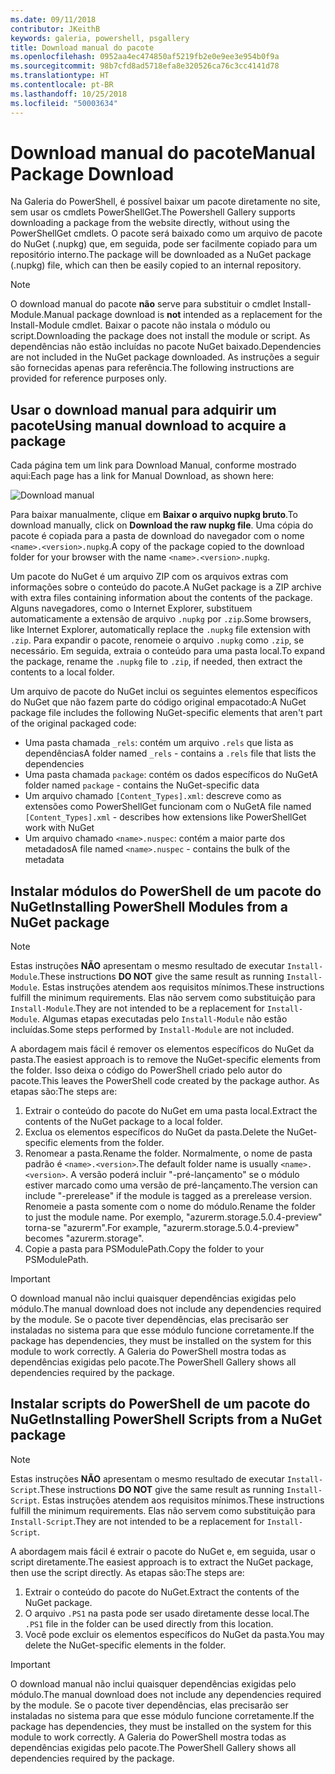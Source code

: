 ```yaml
---
ms.date: 09/11/2018
contributor: JKeithB
keywords: galeria, powershell, psgallery
title: Download manual do pacote
ms.openlocfilehash: 0952aa4ec474850af5219fb2e0e9ee3e954b0f9a
ms.sourcegitcommit: 98b7cfd8ad5718efa8e320526ca76c3cc4141d78
ms.translationtype: HT
ms.contentlocale: pt-BR
ms.lasthandoff: 10/25/2018
ms.locfileid: "50003634"
---
```

# <a name="manual-package-download"></a><span data-ttu-id="75b2d-103">Download manual do pacote</span><span class="sxs-lookup"><span data-stu-id="75b2d-103">Manual Package Download</span></span>

<span data-ttu-id="75b2d-104">Na Galeria do PowerShell, é possível baixar um pacote diretamente no site, sem usar os cmdlets PowerShellGet.</span><span class="sxs-lookup"><span data-stu-id="75b2d-104">The Powershell Gallery supports downloading a package from the website directly, without using the PowerShellGet cmdlets.</span></span> <span data-ttu-id="75b2d-105">O pacote será baixado como um arquivo de pacote do NuGet (.nupkg) que, em seguida, pode ser facilmente copiado para um repositório interno.</span><span class="sxs-lookup"><span data-stu-id="75b2d-105">The package will be downloaded as a NuGet package (.nupkg) file, which can then be easily copied to an internal repository.</span></span>

> [!NOTE]
> <span data-ttu-id="75b2d-106">O download manual do pacote **não** serve para substituir o cmdlet Install-Module.</span><span class="sxs-lookup"><span data-stu-id="75b2d-106">Manual package download is **not** intended as a replacement for the Install-Module cmdlet.</span></span>
> <span data-ttu-id="75b2d-107">Baixar o pacote não instala o módulo ou script.</span><span class="sxs-lookup"><span data-stu-id="75b2d-107">Downloading the package does not install the module or script.</span></span> <span data-ttu-id="75b2d-108">As dependências não estão incluídas no pacote NuGet baixado.</span><span class="sxs-lookup"><span data-stu-id="75b2d-108">Dependencies are not included in the NuGet package downloaded.</span></span> <span data-ttu-id="75b2d-109">As instruções a seguir são fornecidas apenas para referência.</span><span class="sxs-lookup"><span data-stu-id="75b2d-109">The following instructions are provided for reference purposes only.</span></span>

## <a name="using-manual-download-to-acquire-a-package"></a><span data-ttu-id="75b2d-110">Usar o download manual para adquirir um pacote</span><span class="sxs-lookup"><span data-stu-id="75b2d-110">Using manual download to acquire a package</span></span>

<span data-ttu-id="75b2d-111">Cada página tem um link para Download Manual, conforme mostrado aqui:</span><span class="sxs-lookup"><span data-stu-id="75b2d-111">Each page has a link for Manual Download, as shown here:</span></span>

![Download manual](../../Images/packagedisplaypagewithpseditions.png)

<span data-ttu-id="75b2d-113">Para baixar manualmente, clique em **Baixar o arquivo nupkg bruto**.</span><span class="sxs-lookup"><span data-stu-id="75b2d-113">To download manually, click on **Download the raw nupkg file**.</span></span> <span data-ttu-id="75b2d-114">Uma cópia do pacote é copiada para a pasta de download do navegador com o nome `<name>.<version>.nupkg`.</span><span class="sxs-lookup"><span data-stu-id="75b2d-114">A copy of the package copied to the download folder for your browser with the name `<name>.<version>.nupkg`.</span></span>

<span data-ttu-id="75b2d-115">Um pacote do NuGet é um arquivo ZIP com os arquivos extras com informações sobre o conteúdo do pacote.</span><span class="sxs-lookup"><span data-stu-id="75b2d-115">A NuGet package is a ZIP archive with extra files containing information about the contents of the package.</span></span> <span data-ttu-id="75b2d-116">Alguns navegadores, como o Internet Explorer, substituem automaticamente a extensão de arquivo `.nupkg` por `.zip`.</span><span class="sxs-lookup"><span data-stu-id="75b2d-116">Some browsers, like Internet Explorer, automatically replace the `.nupkg` file extension with `.zip`.</span></span> <span data-ttu-id="75b2d-117">Para expandir o pacote, renomeie o arquivo `.nupkg` como `.zip`, se necessário. Em seguida, extraia o conteúdo para uma pasta local.</span><span class="sxs-lookup"><span data-stu-id="75b2d-117">To expand the package, rename the `.nupkg` file to `.zip`, if needed, then extract the contents to a local folder.</span></span>

<span data-ttu-id="75b2d-118">Um arquivo de pacote do NuGet inclui os seguintes elementos específicos do NuGet que não fazem parte do código original empacotado:</span><span class="sxs-lookup"><span data-stu-id="75b2d-118">A NuGet package file includes the following NuGet-specific elements that aren't part of the original packaged code:</span></span>

- <span data-ttu-id="75b2d-119">Uma pasta chamada `_rels`: contém um arquivo `.rels` que lista as dependências</span><span class="sxs-lookup"><span data-stu-id="75b2d-119">A folder named `_rels` - contains a `.rels` file that lists the dependencies</span></span>
- <span data-ttu-id="75b2d-120">Uma pasta chamada `package`: contém os dados específicos do NuGet</span><span class="sxs-lookup"><span data-stu-id="75b2d-120">A folder named `package` - contains the NuGet-specific data</span></span>
- <span data-ttu-id="75b2d-121">Um arquivo chamado `[Content_Types].xml`: descreve como as extensões como PowerShellGet funcionam com o NuGet</span><span class="sxs-lookup"><span data-stu-id="75b2d-121">A file named `[Content_Types].xml` - describes how extensions like PowerShellGet work with NuGet</span></span>
- <span data-ttu-id="75b2d-122">Um arquivo chamado `<name>.nuspec`: contém a maior parte dos metadados</span><span class="sxs-lookup"><span data-stu-id="75b2d-122">A file named `<name>.nuspec` - contains the bulk of the metadata</span></span>

## <a name="installing-powershell-modules-from-a-nuget-package"></a><span data-ttu-id="75b2d-123">Instalar módulos do PowerShell de um pacote do NuGet</span><span class="sxs-lookup"><span data-stu-id="75b2d-123">Installing PowerShell Modules from a NuGet package</span></span>

> [!NOTE]
> <span data-ttu-id="75b2d-124">Estas instruções **NÃO** apresentam o mesmo resultado de executar `Install-Module`.</span><span class="sxs-lookup"><span data-stu-id="75b2d-124">These instructions **DO NOT** give the same result as running `Install-Module`.</span></span> <span data-ttu-id="75b2d-125">Estas instruções atendem aos requisitos mínimos.</span><span class="sxs-lookup"><span data-stu-id="75b2d-125">These instructions fulfill the minimum requirements.</span></span> <span data-ttu-id="75b2d-126">Elas não servem como substituição para `Install-Module`.</span><span class="sxs-lookup"><span data-stu-id="75b2d-126">They are not intended to be a replacement for `Install-Module`.</span></span> <span data-ttu-id="75b2d-127">Algumas etapas executadas pelo `Install-Module` não estão incluídas.</span><span class="sxs-lookup"><span data-stu-id="75b2d-127">Some steps performed by `Install-Module` are not included.</span></span>

<span data-ttu-id="75b2d-128">A abordagem mais fácil é remover os elementos específicos do NuGet da pasta.</span><span class="sxs-lookup"><span data-stu-id="75b2d-128">The easiest approach is to remove the NuGet-specific elements from the folder.</span></span> <span data-ttu-id="75b2d-129">Isso deixa o código do PowerShell criado pelo autor do pacote.</span><span class="sxs-lookup"><span data-stu-id="75b2d-129">This leaves the PowerShell code created by the package author.</span></span> <span data-ttu-id="75b2d-130">As etapas são:</span><span class="sxs-lookup"><span data-stu-id="75b2d-130">The steps are:</span></span>

1. <span data-ttu-id="75b2d-131">Extrair o conteúdo do pacote do NuGet em uma pasta local.</span><span class="sxs-lookup"><span data-stu-id="75b2d-131">Extract the contents of the NuGet package to a local folder.</span></span>
2. <span data-ttu-id="75b2d-132">Exclua os elementos específicos do NuGet da pasta.</span><span class="sxs-lookup"><span data-stu-id="75b2d-132">Delete the NuGet-specific elements from the folder.</span></span>
3. <span data-ttu-id="75b2d-133">Renomear a pasta.</span><span class="sxs-lookup"><span data-stu-id="75b2d-133">Rename the folder.</span></span> <span data-ttu-id="75b2d-134">Normalmente, o nome de pasta padrão é `<name>.<version>`.</span><span class="sxs-lookup"><span data-stu-id="75b2d-134">The default folder name is usually `<name>.<version>`.</span></span> <span data-ttu-id="75b2d-135">A versão poderá incluir "-pré-lançamento" se o módulo estiver marcado como uma versão de pré-lançamento.</span><span class="sxs-lookup"><span data-stu-id="75b2d-135">The version can include "-prerelease" if the module is tagged as a prerelease version.</span></span> <span data-ttu-id="75b2d-136">Renomeie a pasta somente com o nome do módulo.</span><span class="sxs-lookup"><span data-stu-id="75b2d-136">Rename the folder to just the module name.</span></span> <span data-ttu-id="75b2d-137">Por exemplo, "azurerm.storage.5.0.4-preview" torna-se "azurerm".</span><span class="sxs-lookup"><span data-stu-id="75b2d-137">For example, "azurerm.storage.5.0.4-preview" becomes "azurerm.storage".</span></span>
4. <span data-ttu-id="75b2d-138">Copie a pasta para PSModulePath.</span><span class="sxs-lookup"><span data-stu-id="75b2d-138">Copy the folder to your PSModulePath.</span></span>

> [!IMPORTANT]
> <span data-ttu-id="75b2d-139">O download manual não inclui quaisquer dependências exigidas pelo módulo.</span><span class="sxs-lookup"><span data-stu-id="75b2d-139">The manual download does not include any dependencies required by the module.</span></span> <span data-ttu-id="75b2d-140">Se o pacote tiver dependências, elas precisarão ser instaladas no sistema para que esse módulo funcione corretamente.</span><span class="sxs-lookup"><span data-stu-id="75b2d-140">If the package has dependencies, they must be installed on the system for this module to work correctly.</span></span> <span data-ttu-id="75b2d-141">A Galeria do PowerShell mostra todas as dependências exigidas pelo pacote.</span><span class="sxs-lookup"><span data-stu-id="75b2d-141">The PowerShell Gallery shows all dependencies required by the package.</span></span>

## <a name="installing-powershell-scripts-from-a-nuget-package"></a><span data-ttu-id="75b2d-142">Instalar scripts do PowerShell de um pacote do NuGet</span><span class="sxs-lookup"><span data-stu-id="75b2d-142">Installing PowerShell Scripts from a NuGet package</span></span>

> [!NOTE]
> <span data-ttu-id="75b2d-143">Estas instruções **NÃO** apresentam o mesmo resultado de executar `Install-Script`.</span><span class="sxs-lookup"><span data-stu-id="75b2d-143">These instructions **DO NOT** give the same result as running `Install-Script`.</span></span> <span data-ttu-id="75b2d-144">Estas instruções atendem aos requisitos mínimos.</span><span class="sxs-lookup"><span data-stu-id="75b2d-144">These instructions fulfill the minimum requirements.</span></span> <span data-ttu-id="75b2d-145">Elas não servem como substituição para `Install-Script`.</span><span class="sxs-lookup"><span data-stu-id="75b2d-145">They are not intended to be a replacement for `Install-Script`.</span></span>

<span data-ttu-id="75b2d-146">A abordagem mais fácil é extrair o pacote do NuGet e, em seguida, usar o script diretamente.</span><span class="sxs-lookup"><span data-stu-id="75b2d-146">The easiest approach is to extract the NuGet package, then use the script directly.</span></span> <span data-ttu-id="75b2d-147">As etapas são:</span><span class="sxs-lookup"><span data-stu-id="75b2d-147">The steps are:</span></span>

1. <span data-ttu-id="75b2d-148">Extrair o conteúdo do pacote do NuGet.</span><span class="sxs-lookup"><span data-stu-id="75b2d-148">Extract the contents of the NuGet package.</span></span>
2. <span data-ttu-id="75b2d-149">O arquivo `.PS1` na pasta pode ser usado diretamente desse local.</span><span class="sxs-lookup"><span data-stu-id="75b2d-149">The `.PS1` file in the folder can be used directly from this location.</span></span>
3. <span data-ttu-id="75b2d-150">Você pode excluir os elementos específicos do NuGet da pasta.</span><span class="sxs-lookup"><span data-stu-id="75b2d-150">You may delete the NuGet-specific elements in the folder.</span></span>

> [!IMPORTANT]
> <span data-ttu-id="75b2d-151">O download manual não inclui quaisquer dependências exigidas pelo módulo.</span><span class="sxs-lookup"><span data-stu-id="75b2d-151">The manual download does not include any dependencies required by the module.</span></span> <span data-ttu-id="75b2d-152">Se o pacote tiver dependências, elas precisarão ser instaladas no sistema para que esse módulo funcione corretamente.</span><span class="sxs-lookup"><span data-stu-id="75b2d-152">If the package has dependencies, they must be installed on the system for this module to work correctly.</span></span> <span data-ttu-id="75b2d-153">A Galeria do PowerShell mostra todas as dependências exigidas pelo pacote.</span><span class="sxs-lookup"><span data-stu-id="75b2d-153">The PowerShell Gallery shows all dependencies required by the package.</span></span>
